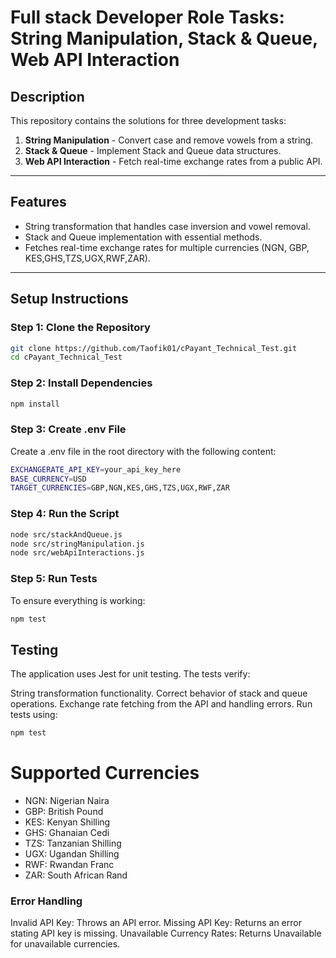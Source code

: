 # Full stack Developer Role Tasks: String Manipulation, Stack & Queue, Web API Interaction

## **Description**
This repository contains the solutions for three development tasks:
1. **String Manipulation** - Convert case and remove vowels from a string.
2. **Stack & Queue** - Implement Stack and Queue data structures.
3. **Web API Interaction** - Fetch real-time exchange rates from a public API.

---

## **Features**
- String transformation that handles case inversion and vowel removal.
- Stack and Queue implementation with essential methods.
- Fetches real-time exchange rates for multiple currencies (NGN, GBP, KES,GHS,TZS,UGX,RWF,ZAR).

---

## **Setup Instructions**

### Step 1: Clone the Repository
```bash
git clone https://github.com/Taofik01/cPayant_Technical_Test.git
cd cPayant_Technical_Test
```
### Step 2: Install Dependencies
``` bash
npm install
```

### Step 3: Create .env File
Create a .env file in the root directory with the following content:
``` bash
EXCHANGERATE_API_KEY=your_api_key_here
BASE_CURRENCY=USD
TARGET_CURRENCIES=GBP,NGN,KES,GHS,TZS,UGX,RWF,ZAR
```
### Step 4: Run the Script
``` bash
node src/stackAndQueue.js
node src/stringManipulation.js
node src/webApiInteractions.js
```

### Step 5: Run Tests
To ensure everything is working:

``` bash
npm test

```
## Testing
The application uses Jest for unit testing. The tests verify:

String transformation functionality.
Correct behavior of stack and queue operations.
Exchange rate fetching from the API and handling errors.
Run tests using:

``` bash
npm test

```

# Supported Currencies
- NGN: Nigerian Naira
- GBP: British Pound
- KES: Kenyan Shilling
- GHS: Ghanaian Cedi
- TZS: Tanzanian Shilling
- UGX: Ugandan Shilling
- RWF: Rwandan Franc
- ZAR: South African Rand

### Error Handling
Invalid API Key: Throws an API error.
Missing API Key: Returns an error stating API key is missing.
Unavailable Currency Rates: Returns Unavailable for unavailable currencies.